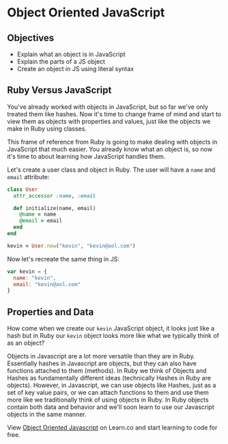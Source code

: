 # Object Oriented JavaScript

## Objectives
+ Explain what an object is in JavaScript
+ Explain the parts of a JS object
+ Create an object in JS using literal syntax


## Ruby Versus JavaScript

You've already worked with objects in JavaScript, but so far we've only treated them like hashes. Now it's time to change frame of mind and start to view them as objects with properties and values, just like the objects we make in Ruby using classes.

This frame of reference from Ruby is going to make dealing with objects in JavaScript that much easier. You already know what an object is, so now it's time to about learning how JavaScript handles them.

Let's create a user class and object in Ruby. The user will have a `name` and `email` attribute:

```ruby
class User
  attr_accessor :name, :email

  def initialize(name, email)
    @name = name
    @email = email
  end
end

kevin = User.new("kevin", "kevin@aol.com")
```

Now let's recreate the same thing in JS:

```js
var kevin = {
  name: "kevin",
  email: "kevin@aol.com"
}
```

## Properties and Data

How come when we create our `kevin` JavaScript object, it looks just like a hash but in Ruby our `kevin` object looks more like what we typically think of as an object?

Objects in Javascript are a lot more versatile than they are in Ruby.  Essentially hashes in Javascript are objects, but they can also have functions attached to them (methods).  In Ruby we think of Objects and Hashes as fundamentally different ideas (technically Hashes in Ruby are objects).  However, in Javascript, we can use objects like Hashes, just as a set of key value pairs, or we can attach functions to them and use them more like we traditionally think of using objects in Ruby.  In Ruby objects contain both data and behavior and we'll soon learn to use our Javascript objects in the same manner.


<p data-visibility='hidden'>View <a href='https://learn.co/lessons/js-objects-intro'>Object Oriented Javascript</a> on Learn.co and start learning to code for free.</p>
